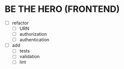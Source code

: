 # BE THE HERO (FRONTEND)

- [ ] refactor
    - [ ] URN
    - [ ] authorization
    - [ ] authentication
- [ ] add
    - [ ] tests
    - [ ] validation
    - [ ] lint
